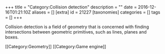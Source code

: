 +++
title = "Category:Collision detection"
description = ""
date = 2016-12-16T01:21:10Z
aliases = []
[extra]
id = 21227
[taxonomies]
categories = []
tags = []
+++

Collision detection is a field of geometry that is concerned with finding intersections between geometric primitives, such as lines, planes and boxes.

[[Category:Geometry]]
[[Category:Game engine]]
